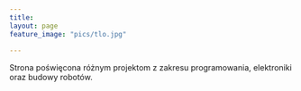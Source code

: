```yaml
---
title: 
layout: page
feature_image: "pics/tlo.jpg"
 
---
```


Strona poświęcona różnym projektom z zakresu programowania, elektroniki oraz budowy robotów.

